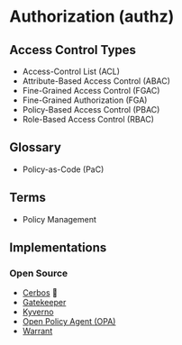 # Authorization (authz)

## Access Control Types

- Access-Control List (ACL)
- Attribute-Based Access Control (ABAC)
- Fine-Grained Access Control (FGAC)
- Fine-Grained Authorization (FGA)
- Policy-Based Access Control (PBAC)
- Role-Based Access Control (RBAC)

## Glossary

- Policy-as-Code (PaC)

## Terms

- Policy Management

## Implementations

### Open Source

- [Cerbos](/cerbos/README.md) 🌟
- [Gatekeeper](https://github.com/open-policy-agent/gatekeeper)
- [Kyverno](/kyverno.md)
- [Open Policy Agent (OPA)](/open-policy-agent/README.md)
- [Warrant](/warrant.md)

<!--
https://github.com/authzed/spicedb
-->

